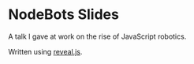 # NodeBots Slides

A talk I gave at work on the rise of JavaScript robotics.

Written using [reveal.js](http://lab.hakim.se/reveal-js/).
